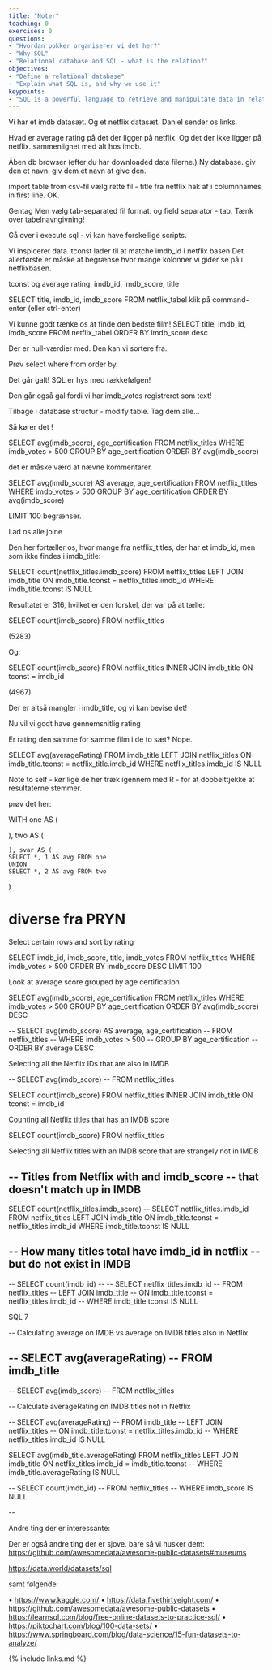 ```yaml
---
title: "Noter"
teaching: 0
exercises: 0
questions:
- "Hvordan pokker organiserer vi det her?"
- "Why SQL"
- "Relational database and SQL - what is the relation?"
objectives:
- "Define a relational database"
- "Explain what SQL is, and why we use it"
keypoints:
- "SQL is a powerful language to retrieve and manipultate data in relational databases."
---
```


Vi har et imdb datasæt. Og et netflix datasæt. Daniel sender os links.

Hvad er average rating på det der ligger på netflix. Og det der ikke ligger på
netflix. sammenlignet med alt hos imdb.

Åben db browser (efter du har downloaded data filerne.)
Ny database. giv den et navn. giv dem et navn at give den.

import table from csv-fil
vælg rette fil - title fra netflix
hak af i columnnames in first line.
OK.

Gentag 
Men vælg tab-separated fil format.
og field separator - tab.
Tænk over tabelnavngivning! 

Gå over i execute sql - vi kan have forskellige scripts.

Vi inspicerer data. tconst lader til at matche imdb_id i netflix basen
Det allerførste er måske at begrænse hvor mange kolonner vi gider se på
i netflixbasen. 

tconst og average rating. imdb_id, imdb_score, title

SELECT title, imdb_id, imdb_score FROM netflix_tabel
klik på command-enter (eller ctrl-enter)

Vi kunne godt tænke os at finde den bedste film!
SELECT title, imdb_id, imdb_score FROM netflix_tabel ORDER BY imdb_score desc

Der er null-værdier med.
Den kan vi sortere fra. 

Prøv
select 
where
from
order by.

Det går galt! 
SQL er hys med rækkefølgen!

Den går også gal fordi vi har imdb_votes registreret som text!

Tilbage i database structur - modify table. Tag dem alle...

Så kører det !


SELECT avg(imdb_score), age_certification
FROM netflix_titles
WHERE imdb_votes > 500
GROUP BY age_certification
ORDER BY avg(imdb_score)

det er måske værd at nævne kommentarer.

SELECT avg(imdb_score) AS average, age_certification
FROM netflix_titles
WHERE imdb_votes > 500
GROUP BY age_certification
ORDER BY avg(imdb_score)

LIMIT 100 begrænser.

Lad os alle joine

Den her fortæller os, hvor mange fra netflix_titles, der har et imdb_id, men som ikke findes i imdb_title:
 
SELECT count(netflix_titles.imdb_score)
FROM netflix_titles
LEFT JOIN imdb_title ON imdb_title.tconst = netflix_titles.imdb_id
WHERE imdb_title.tconst IS NULL
 
Resultatet er 316, hvilket er den forskel, der var på at tælle:
 
SELECT count(imdb_score)
FROM netflix_titles
 
(5283)
 
Og:
 
SELECT count(imdb_score)
FROM netflix_titles
INNER JOIN imdb_title
ON tconst = imdb_id
 
(4967)
 
Der er altså mangler i imdb_title, og vi kan bevise det!


Nu vil vi godt have gennemsnitlig rating 

Er rating den samme for samme film i de to sæt?
Nope.

SELECT avg(averageRating) 
FROM imdb_title
LEFT JOIN netflix_titles
ON imdb_title.tconst = netflix_title.imdb_id
WHERE netflix_titles.imdb_id IS NULL

Note to self - kør lige de her træk igennem med R - for at dobbelttjekke at 
resultaterne stemmer.



prøv det her:

WITH one AS (
    
), two AS (
    
    ), svar AS (
    SELECT *, 1 AS avg FROM one
    UNION
    SELECT *, 2 AS avg FROM two
)



# diverse fra PRYN


Select certain rows and sort by rating

SELECT imdb_id, imdb_score, title, imdb_votes
FROM netflix_titles 
WHERE imdb_votes &gt; 500
ORDER BY imdb_score DESC
LIMIT 100


Look at average score grouped by age certification

SELECT avg(imdb_score), age_certification
FROM netflix_titles 
WHERE imdb_votes &gt; 500
GROUP BY age_certification
ORDER BY avg(imdb_score) DESC

-- SELECT avg(imdb_score) AS average, age_certification
-- FROM netflix_titles 
-- WHERE imdb_votes &gt; 500
-- GROUP BY age_certification
-- ORDER BY average DESC


Selecting all the Netflix IDs that are also in IMDB

-- SELECT avg(imdb_score)
-- FROM netflix_titles

SELECT count(imdb_score)
FROM netflix_titles
INNER JOIN imdb_title
ON tconst = imdb_id


Counting all Netflix titles that has an IMDB score

SELECT count(imdb_score)
FROM netflix_titles



Selecting all Netflix titles with an IMDB score that are strangely not in IMDB

-- Titles from Netflix with and imdb_score
-- that doesn't match up in IMDB
-- 
SELECT count(netflix_titles.imdb_score)
-- SELECT netflix_titles.imdb_id
FROM netflix_titles
LEFT JOIN imdb_title 
ON imdb_title.tconst = netflix_titles.imdb_id
WHERE imdb_title.tconst IS NULL



-- How many titles total have imdb_id in netflix
-- but do not exist in IMDB
-- 
-- SELECT count(imdb_id)
-- -- SELECT netflix_titles.imdb_id
-- FROM netflix_titles
-- LEFT JOIN imdb_title 
-- ON imdb_title.tconst = netflix_titles.imdb_id
-- WHERE imdb_title.tconst IS NULL

SQL 7

-- Calculating average on IMDB vs average on IMDB titles also in Netflix

-- SELECT avg(averageRating) 
-- FROM imdb_title
-- 
-- SELECT avg(imdb_score)
-- FROM netflix_titles

-- Calculate averageRating on IMDB titles not in Netflix

-- SELECT avg(averageRating)
-- FROM imdb_title
-- LEFT JOIN netflix_titles
-- ON imdb_title.tconst = netflix_titles.imdb_id
-- WHERE netflix_titles.imdb_id IS NULL


SELECT avg(imdb_title.averageRating)
FROM netflix_titles
LEFT JOIN imdb_title
ON netflix_titles.imdb_id = imdb_title.tconst
-- WHERE imdb_title.averageRating IS NULL


-- SELECT count(imdb_id)
-- FROM netflix_titles
-- WHERE imdb_score IS NULL


-- 

Andre ting der er interessante:

Der er også andre ting der er sjove. bare så vi husker dem:
https://github.com/awesomedata/awesome-public-datasets#museums

https://data.world/datasets/sql

samt følgende:

•	https://www.kaggle.com/
•	https://data.fivethirtyeight.com/
•	https://github.com/awesomedata/awesome-public-datasets
•	https://learnsql.com/blog/free-online-datasets-to-practice-sql/
•	https://piktochart.com/blog/100-data-sets/
•	https://www.springboard.com/blog/data-science/15-fun-datasets-to-analyze/





{% include links.md %}

